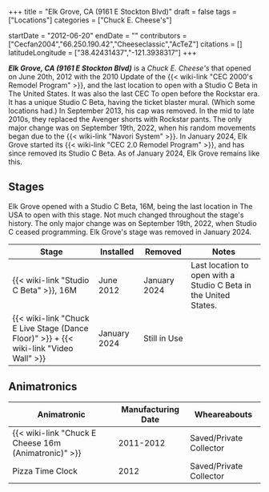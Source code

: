 +++
title = "Elk Grove, CA (9161 E Stockton Blvd)"
draft = false
tags = ["Locations"]
categories = ["Chuck E. Cheese's"]


startDate = "2012-06-20"
endDate = ""
contributors = ["Cecfan2004","66.250.190.42","Cheeseclassic","AcTeZ"]
citations = []
latitudeLongitude = ["38.42431437","-121.3938317"]
+++

***Elk Grove, CA (9161 E Stockton Blvd)*** is a *Chuck E. Cheese's* that opened on June 20th, 2012 with the 2010 Update of the {{< wiki-link "CEC 2000's Remodel Program" >}}, and the last location to open with a Studio C Beta in The United States. It was also the last CEC To open before the Rockstar era. It has a unique Studio C Beta, having the ticket blaster mural. (Which some locations had.) In September 2013, his cap was removed. In the mid to late 2010s, they replaced the Avenger shorts with Rockstar pants. The only major change was on September 19th, 2022, when his random movements began due to the {{< wiki-link "Navori System" >}}. In January 2024, Elk Grove started its {{< wiki-link "CEC 2.0 Remodel Program" >}}, and has since removed its Studio C Beta. As of January 2024, Elk Grove remains like this.

## Stages

Elk Grove opened with a Studio C Beta, 16M, being the last location in The USA to open with this stage. Not much changed throughout the stage's history. The only major change was on September 19th, 2022, when Studio C ceased programming. Elk Grove's stage was removed in January 2024.

| Stage                                                                                             | Installed    | Removed      | Notes                                                            |
|---------------------------------------------------------------------------------------------------|--------------|--------------|------------------------------------------------------------------|
| {{< wiki-link "Studio C Beta" >}}, 16M                                                      | June 2012    | January 2024 | Last location to open with a Studio C Beta in the United States. |
| {{< wiki-link "Chuck E Live Stage (Dance Floor)" >}} + {{< wiki-link "Video Wall" >}} | January 2024 | Still in Use |                                                                  |

## Animatronics

| Animatronic                                                | Manufacturing Date | Wheareabouts            |
|------------------------------------------------------------|--------------------|-------------------------|
| {{< wiki-link "Chuck E Cheese 16m (Animatronic)" >}} | 2011-2012          | Saved/Private Collector |
| Pizza Time Clock                                           | 2012               | Saved/Private Collector |
